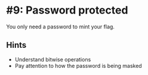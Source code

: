 # #9: Password protected

You only need a password to mint your flag.

## Hints

- Understand bitwise operations
- Pay attention to how the password is being masked
